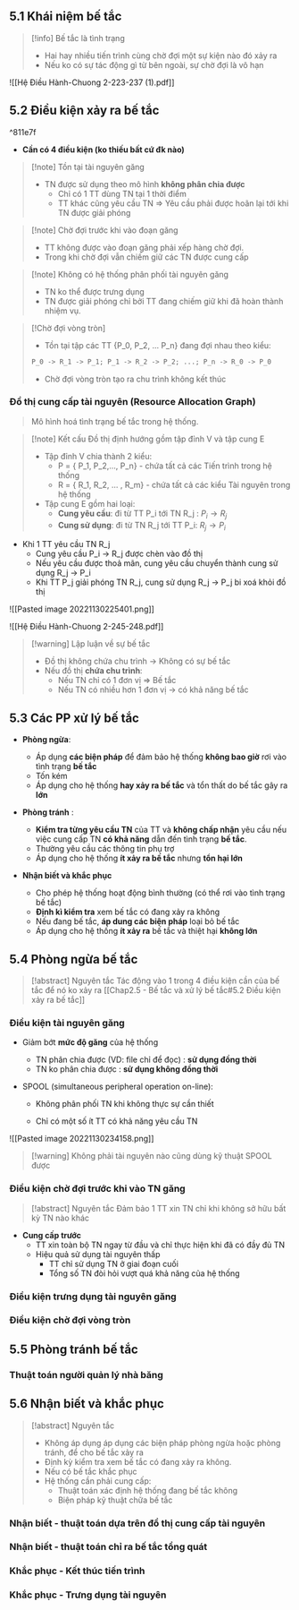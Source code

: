 ## 5.1 Khái niệm bế tắc
> [!info] Bế tắc là tình trạng
> * Hai hay nhiều tiến trình cùng chờ đợi một sự kiện nào đó xảy ra
> * Nếu ko có sự tác động gì từ bên ngoài, sự chờ đợi là vô hạn

![[Hệ Điều Hành-Chuong 2-223-237 (1).pdf]]

## 5.2 Điều kiện xảy ra bế tắc

^811e7f

* **Cần có 4 điều kiện (ko thiếu bất cứ đk nào)**
> [!note] Tồn tại tài nguyên găng
> * TN được sử dụng theo mô hình **không phân chia được**
> 	* Chỉ có 1 TT dùng TN tại 1 thời điểm
> 	* TT khác cũng yêu cầu TN => Yêu cầu phải được hoãn lại tới khi TN  được giải phóng

> [!note] Chờ đợi trước khi vào đoạn găng
> * TT không được vào đoạn găng phải xếp hàng chờ đợi.
> * Trong khi chờ đợi vẫn chiếm giữ các TN được cung cấp

>[!note] Không có hệ thống phân phối tài nguyên găng
>* TN ko thể được trưng dụng
>* TN được giải phóng chỉ bởi TT đang chiếm giữ khi đã hoàn thành nhiệm vụ.

> [!Chờ đợi vòng tròn]
> * Tồn tại tập các TT {P_0,  P_2, ... P_n} đang đợi nhau theo kiểu: 
> ```C
> P_0 -> R_1 -> P_1; P_1 -> R_2 -> P_2; ...; P_n -> R_0 -> P_0
> ```
> * Chờ đợi vòng tròn tạo ra chu trình không kết thúc

### Đồ thị cung cấp tài nguyên (Resource Allocation Graph)
> Mô hình hoá tình trạng bế tắc trong hệ thống.

> [!note] Kết cấu 
> Đồ thị định hướng gồm tập đỉnh V và tập cung E
> * Tập đỉnh V chia thành 2 kiểu:
> 	* P = { P_1, P_2,..., P_n} - chứa tất cả các Tiến trình trong hệ thống
> 	* R = { R_1, R_2, ... , R_m} - chứa tất cả các kiểu Tài nguyên  trong hệ thống
> * Tập cung E gồm hai loại:
> 	* **Cung yêu cầu**: đi từ TT P_i tới TN R_j : $P_i \rightarrow R_j$
> 	* **Cung sử dụng**: đi từ TN R_j tới TT P_i: $R_j \rightarrow P_i$

* Khi 1 TT yêu cầu TN R_j
	* Cung yêu cầu P_i -> R_j được chèn vào đồ thị
	* Nếu yêu cầu được thoả mãn, cung yêu cầu chuyển thành cung sử dụng R_j -> P_i
	* Khi TT P_j giải phóng TN R_j, cung sử dụng R_j -> P_j bi xoá khỏi đồ thị

![[Pasted image 20221130225401.png]]

![[Hệ Điều Hành-Chuong 2-245-248.pdf]]

> [!warning] Lập luận về sự bế tắc
> * Đồ thị không chứa chu trình -> Không có sự bế tắc
> * Nếu đồ thị **chứa chu trình**:
> 	* Nếu TN chỉ có 1 đơn vị => Bế tắc
> 	* Nếu TN có nhiều hơn 1 đơn vị -> có khả năng bế tắc

## 5.3 Các PP xử lý bế tắc
* **Phòng ngừa**:
	* Áp dụng **các biện pháp** để đảm bảo hệ thống **không bao giờ** rơi vào tình trạng **bế tắc**
	* Tốn kém
	* Áp dụng cho hệ thống **hay xảy ra bế tắc** và tổn thất do bế tắc gây ra **lớn**

* **Phòng tránh** : 
	* **Kiểm tra từng yêu cầu TN** của TT và **không chấp nhận** yêu cầu nếu việc cung cấp TN **có khả năng** dẫn đến tình trạng **bế tắc**.
	* Thường yêu cầu các thông tin phụ trợ
	* Áp dụng cho hệ thống **ít xảy ra bế tắc** nhưng **tổn hại lớn**

* **Nhận biết và khắc phục**
	* Cho phép hệ thống hoạt động bình thường (có thể rơi vào tình trạng bế tắc)
	* **Định kì kiểm tra** xem bế tắc có đang xảy ra không
	* Nếu đang bế tắc, **áp dung các biện pháp** loại bỏ bế tắc
	* Áp dụng cho hệ thống **ít xảy ra** bế tắc và thiệt hại **không lớn**

## 5.4 Phòng ngừa bế tắc 
> [!abstract] Nguyên tắc
> Tác động vào 1 trong 4 điều kiện cần của bế tắc để nó ko xảy ra
> [[Chap2.5 - Bế tắc và xử lý bế tắc#5.2 Điều kiện xảy ra bế tắc]]

### Điều kiện tài nguyên găng
* Giảm bớt **mức độ găng** của hệ thống
	* TN phân chia được (VD: file chỉ để đọc) : **sử dụng đồng thời**
	* TN ko phân chia được : **sử dụng không đồng thời**

* SPOOL (simultaneous peripheral operation on-line): 
	* Không phân phối TN khi không thực sự cần thiết
	
	* Chỉ có một số ít TT có khả năng yêu cầu TN

![[Pasted image 20221130234158.png]]

> [!warning] Không phải tài nguyên nào cũng dùng kỹ thuật SPOOL được

### Điều kiện chờ đợi trước khi vào TN găng
> [!abstract] Nguyên tắc
> Đảm bảo 1 TT xin TN chỉ khi không sở hữu bất kỳ TN nào khác

* **Cung cấp trước**
	* TT xin toàn bộ TN ngay từ đầu và chỉ thực hiện khi đã có đầy đủ TN
	* Hiệu quả sử dụng tài nguyên thấp
		* TT chỉ sử dụng TN ở giai đoạn cuối
		* Tổng số TN đòi hỏi vượt quá khả năng của hệ thống
### Điều kiện trưng dụng tài nguyên găng

### Điều kiện chờ đợi vòng tròn


## 5.5 Phòng tránh bế tắc
### Thuật toán người quản lý nhà băng
## 5.6 Nhận biết và khắc phục
> [!abstract] Nguyên tắc
> * Không áp dụng áp dụng các biện pháp phòng ngừa hoặc phòng tránh, để cho bế tắc xảy ra
> * Định kỳ kiểm tra xem bế tắc có đang xảy ra không.
> * Nếu có bế tắc khắc phục
> * Hệ thống cần phải cung cấp: 
> 	* Thuật toán xác định hệ thống đang bế tắc không
> 	* Biện pháp kỹ thuật chữa bế tắc

### Nhận biết - thuật toán dựa trên đồ thị cung cấp tài nguyên

### Nhận biết - thuật toán chỉ ra bế tắc tổng quát

### Khắc phục - Kết thúc tiến trình

### Khắc phục - Trưng dụng tài nguyên

